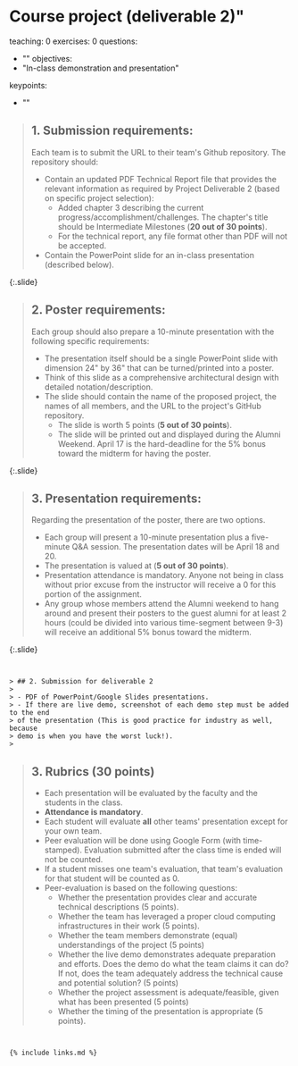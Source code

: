 
# Course project (deliverable 2)"
teaching: 0
exercises: 0
questions:
- ""
objectives:
- "In-class demonstration and presentation"

keypoints:
- ""



> ## 1. Submission requirements:
>
> Each team is to submit the URL to their team's Github repository.
> The repository should:
>
> - Contain an updated PDF Technical Report file that provides the 
> relevant information as required by Project Deliverable 2 
> (based on specific project selection):
>   - Added chapter 3 describing the current progress/accomplishment/challenges. 
>   The chapter's title should be Intermediate Milestones (**20 out of 30 points**).
>   - For the technical report, any file format other than PDF will not be accepted. 
> - Contain the PowerPoint slide for an in-class presentation
> (described below). 
>  
{:.slide}

> ## 2. Poster requirements:
>
> Each group should also prepare a 10-minute presentation with the following 
> specific requirements:
>
> - The presentation itself should be a single PowerPoint slide with dimension 
> 24" by 36" that can be turned/printed into a poster.
> - Think of this slide as a comprehensive architectural design with detailed 
> notation/description. 
> - The slide should contain the name of the proposed project, the names of all 
> members, and the URL to the project's GitHub repository. 
>   - The slide is worth 5 points (**5 out of 30 points**). 
>   - The slide will be printed out and displayed during the Alumni Weekend. 
>   April 17 is the hard-deadline for the 5% bonus toward the midterm for having 
>   the poster. 
>
{:.slide}


> ## 3. Presentation requirements: 
> 
> Regarding the presentation of the poster, there are two options. 
> 
> - Each group will present a 10-minute presentation plus a five-minute Q&A 
>  session. The presentation dates will be April 18 and 20.
> - The presentation is valued at (**5 out of 30 points**).
> - Presentation attendance is mandatory. Anyone not being in class without prior 
> excuse from the instructor will receive a 0 for this portion of the assignment. 
> - Any group whose members attend the Alumni weekend to hang around and present their 
> posters to the guest alumni for at least 2 hours (could be divided into various 
> time-segment between 9-3) will receive an additional 5% bonus toward the midterm. 
>
{:.slide}





>
```


> ## 2. Submission for deliverable 2
>
> - PDF of PowerPoint/Google Slides presentations. 
> - If there are live demo, screenshot of each demo step must be added to the end 
> of the presentation (This is good practice for industry as well, because 
> demo is when you have the worst luck!).
>
```


> ## 3. Rubrics (30 points)
>
> - Each presentation will be evaluated by the faculty and the students in the class. 
> - **Attendance is mandatory**. 
> - Each student will evaluate **all** other teams' presentation except for your own team. 
> - Peer evaluation will be done using Google Form (with time-stamped). Evaluation submitted after 
> the class time is ended will not be counted. 
> - If a student misses one team's evaluation, that team's evaluation for that student will be counted 
> as 0. 
> - Peer-evaluation is based on the following questions:
>   - Whether the presentation provides clear and accurate technical descriptions (5 points). 
>   - Whether the team has leveraged a proper cloud computing infrastructures in their work (5 points).
>   - Whether the team members demonstrate (equal) understandings of the project (5 points)
>   - Whether the live demo demonstrates adequate preparation and efforts. Does the demo do what the team claims 
>   it can do? If not, does the team adequately address the technical cause and potential solution? (5 points)
>   - Whether the project assessment is adequate/feasible, given what has been presented (5 points)
>   - Whether the timing of the presentation is appropriate (5 points). 
>
```


{% include links.md %}


